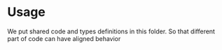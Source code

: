 # Usage

We put shared code and types definitions in this folder. So that different part of code can have aligned behavior
